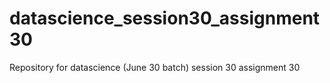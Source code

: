 # datascience_session30_assignment30
Repository for datascience (June 30 batch) session 30 assignment 30

